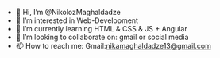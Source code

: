 - 👋 Hi, I’m @NikolozMaghaldadze
- 👀 I’m interested in Web-Development
- 🌱 I’m currently learning HTML & CSS & JS + Angular
- 💞️ I’m looking to collaborate on: gmail or social media
- 📫 How to reach me: Gmail:nikamaghaldadze13@gmail.com

<!---
NikolozMaghaldadze/NikolozMaghaldadze is a ✨ special ✨ repository because its `README.md` (this file) appears on your GitHub profile.
You can click the Preview link to take a look at your changes.
--->
